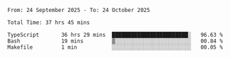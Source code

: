 <!--START_SECTION:waka-->

```abap
From: 24 September 2025 - To: 24 October 2025

Total Time: 37 hrs 45 mins

TypeScript       36 hrs 29 mins  ████████████████████████░   96.63 %
Bash             19 mins         ▒░░░░░░░░░░░░░░░░░░░░░░░░   00.84 %
Makefile         1 min           ░░░░░░░░░░░░░░░░░░░░░░░░░   00.05 %
```

<!--END_SECTION:waka-->
